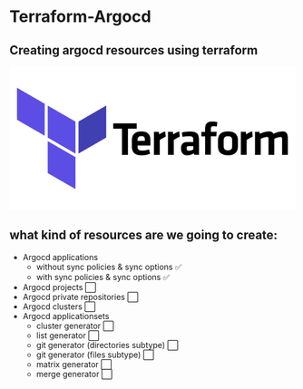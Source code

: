# Terraform-Argocd
## Creating argocd resources using terraform

![Terraform Image](terraform.png)

## what kind of resources are we going to create:
- Argocd applications
   - without sync policies & sync options :white_check_mark:
   - with sync policies & sync options :white_check_mark:
- Argocd projects :white_large_square:
- Argocd private repositories :white_large_square:
- Argocd clusters :white_large_square:
- Argocd applicationsets
   - cluster generator :white_large_square:
   - list generator :white_large_square:
   - git generator (directories subtype) :white_large_square:
   - git generator (files subtype) :white_large_square:
   - matrix generator :white_large_square:
   - merge generator :white_large_square:

